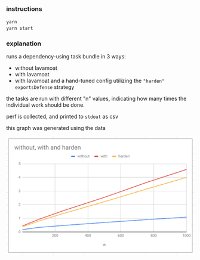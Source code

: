 ### instructions

```bash
yarn
yarn start
```

### explanation

runs a dependency-using task bundle in 3 ways:
  - without lavamoat
  - with lavamoat
  - with lavamoat and a hand-tuned config utilizing the `"harden"` `exportsDefense` strategy

the tasks are run with different "n" values, indicating how many times the individual work should be done.

perf is collected, and printed to `stdout` as csv

this graph was generated using the data

![alt text](./stats.png "Graph of performance")
